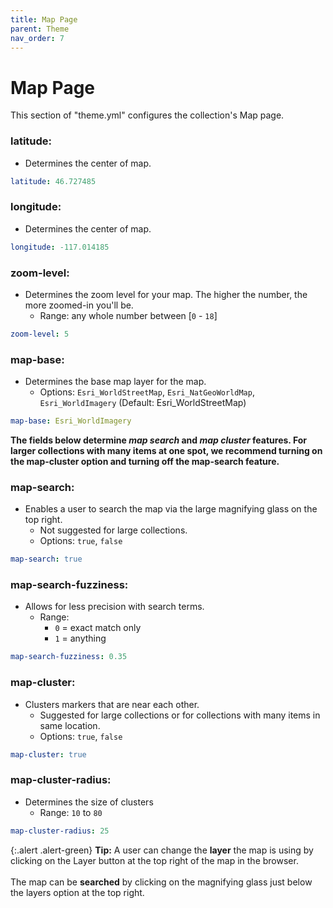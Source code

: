 ```yaml
---
title: Map Page
parent: Theme
nav_order: 7
---
```


# Map Page

This section of "theme.yml" configures the collection's Map page.

### latitude: 
- Determines the center of map.
```yaml
latitude: 46.727485
```

### longitude: 
- Determines the center of map.
```yaml
longitude: -117.014185
```

### zoom-level: 
- Determines the zoom level for your map. The higher the number, the more zoomed-in you'll be. 
	- Range: any whole number between [`0` - `18`]
```yaml
zoom-level: 5
```

### map-base: 
- Determines the base map layer for the map. 
	- Options: `Esri_WorldStreetMap`, `Esri_NatGeoWorldMap`, `Esri_WorldImagery` (Default: Esri_WorldStreetMap)
```yaml
map-base: Esri_WorldImagery
```

**The fields below determine *map search* and *map cluster* features. For larger collections with many items at one spot, we recommend turning on the map-cluster option and turning off the map-search feature.**

### map-search: 
- Enables a user to search the map via the large magnifying glass on the top right. 
	- Not suggested for large collections.
	- Options: `true`, `false`
```yaml
map-search: true
```

### map-search-fuzziness: 
- Allows for less precision with search terms. 
	- Range:
		- `0` = exact match only
		- `1` = anything
```yaml
map-search-fuzziness: 0.35
```

### map-cluster: 
- Clusters markers that are near each other.
	- Suggested for large collections or for collections with many items in same location.
	- Options: `true`, `false`
```yaml
map-cluster: true
```

### map-cluster-radius: 
- Determines the size of clusters
	- Range: `10` to `80`
```yaml
map-cluster-radius: 25
```

{:.alert .alert-green}
**Tip:** A user can change the **layer** the map is using by clicking on the Layer button at the top right of the map in the browser. <br><br>The map can be **searched** by clicking on the magnifying glass just below the layers option at the top right.
